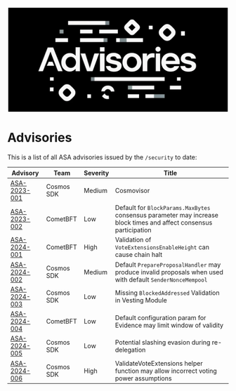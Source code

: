 <p align="center">
<img src="./assets/advisories.png" alt="Advisories" width="500"/>
</p>

# Advisories

This is a list of all ASA advisories issued by the `/security` to date:

| Advisory | Team | Severity | Title |
|----------|------|----------|----|
|[ASA-2023-001](https://github.com/cosmos/cosmos-sdk/security/advisories/GHSA-23px-mw2p-46qm) | Cosmos SDK | Medium|Cosmovisor|
|[ASA-2023-002](https://github.com/cometbft/cometbft/security/advisories/GHSA-hq58-p9mv-338c) | CometBFT | Low|Default for `BlockParams.MaxBytes` consensus parameter may increase block times and affect consensus participation|
|[ASA-2024-001](https://github.com/cometbft/cometbft/security/advisories/GHSA-qr8r-m495-7hc4) | CometBFT | High|Validation of `VoteExtensionsEnableHeight` can cause chain halt|
|[ASA-2024-002](https://github.com/cosmos/cosmos-sdk/security/advisories/GHSA-2557-x9mg-76w8) | Cosmos SDK | Medium|Default `PrepareProposalHandler` may produce invalid proposals when used with default `SenderNonceMempool`|
|[ASA-2024-003](https://github.com/cosmos/cosmos-sdk/security/advisories/GHSA-4j93-fm92-rp4m) | Cosmos SDK | Low|Missing `BlockedAddressed` Validation in Vesting Module|
|[ASA-2024-004](https://github.com/cometbft/cometbft/security/advisories/GHSA-555p-m4v6-cqxv) | CometBFT | Low|Default configuration param for Evidence may limit window of validity|
|[ASA-2024-005](https://github.com/cosmos/cosmos-sdk/security/advisories/GHSA-86h5-xcpx-cfqc) | Cosmos SDK | Low|Potential slashing evasion during re-delegation|
|[ASA-2024-006](https://github.com/cosmos/cosmos-sdk/security/advisories/GHSA-95rx-m9m5-m94v) | Cosmos SDK | High|ValidateVoteExtensions helper function may allow incorrect voting power assumptions|
